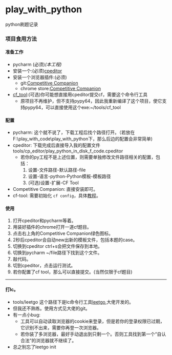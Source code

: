 # play_with_python
python刷题记录

### 项目食用方法
#### 准备工作
- pycharm (必须)*(本工程)*
- 安装一个:(必须)[cpeditor](https://cpeditor.org/zh/docs/)
- 安装一个浏览器插件:(必须)
  - git:[Competitive Companion](https://github.com/jmerle/competitive-companion)
  - chrome store:[Competitive Companion](https://chrome.google.com/webstore/detail/competitive-companion/cjnmckjndlpiamhfimnnjmnckgghkjbl)
- [cf_tool](https://github.com/liuliangcan/cf-tool):(可选)你可能想直接用cpeditor提交cf，需要这个命令行工具
    - 原项目不再维护，但不支持pypy64，因此我重新编译了这个项目，使它支持pypy64，可以直接使用这个exe:~/tools/cf_tool
#### 配置
- pycharm: 这个就不说了，下载工程后找个路径打开。（若放在F:\play_with_code\play_with_python下，那么后边的配置会非常简单)
- cpeditor: 下载完成后直接导入我的配置文件tools/cp_editor/play_python_in_disk_f_code.cpeditor
  - 若你的py工程不是上述位置，则需要单独修改文件路径相关的配置，包括：
    1. 设置-文件路径-默认路径-file
    2. 设置-语言-python-Python模板-模板路径
    3. (可选)设置-扩展-CF Tool
- Competitive Companion: 直接安装即可。
- cf-tool: 需要初始化 `cf config`，具体[教程](https://github.com/liuliangcan/cf-tool#usage)。

#### 使用
1. 打开cpeditor和pycharm等着。
2. 用装好插件的chrome打开一道cf题目。
3. 点击右上角的Competitive Companion绿色图标。
4. 2秒后cpeditor会自动new出新的模板文件，包括本题的case。
5. 切换到cpeditor  ctrl+s会把文件保存到本地。
6. 切换到pycharm ~/file路径下找到这个文件。
7. 敲代码。
8. 切到cpeditor，点击运行测试。
9. 若你配置了cf tool，那么可以直接提交。(当然仅限于cf题目)
---
#### 打lc。
- tools/leetgo 这个路径下是lc命令行工具[leetgo](https://github.com/j178/leetgo),大佬开发的。
- 但我还不熟练。使用方式见大佬的git。
- 有一点小bug:
  - 工具可以自动读取浏览器的cookie来登录，但是若你的登录权限已过期，它识别不出来，需要你再登一次浏览器。
  - 若你装了多浏览器，最好手动退出到只剩一个。否则工具找到第一个“自认合法”的浏览器就不继续了。
- 总之别忘了leetgo init